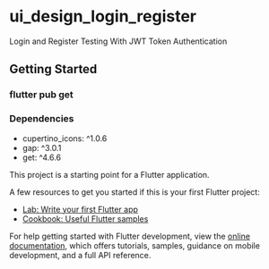 # ui_design_login_register

Login and Register Testing With JWT Token Authentication

## Getting Started

### flutter pub get

### Dependencies

- cupertino_icons: ^1.0.6
- gap: ^3.0.1
- get: ^4.6.6

This project is a starting point for a Flutter application.

A few resources to get you started if this is your first Flutter project:

- [Lab: Write your first Flutter app](https://docs.flutter.dev/get-started/codelab)
- [Cookbook: Useful Flutter samples](https://docs.flutter.dev/cookbook)

For help getting started with Flutter development, view the
[online documentation](https://docs.flutter.dev/), which offers tutorials,
samples, guidance on mobile development, and a full API reference.
